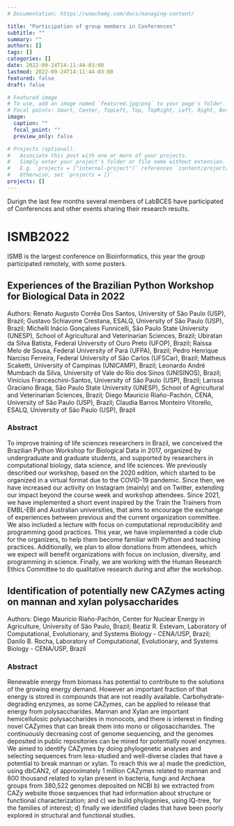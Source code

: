 ```yaml
---
# Documentation: https://wowchemy.com/docs/managing-content/

title: "Participation of group members in Conferences"
subtitle: ""
summary: ""
authors: []
tags: []
categories: []
date: 2022-09-24T14:11:44-03:00
lastmod: 2022-09-24T14:11:44-03:00
featured: false
draft: false

# Featured image
# To use, add an image named `featured.jpg/png` to your page's folder.
# Focal points: Smart, Center, TopLeft, Top, TopRight, Left, Right, BottomLeft, Bottom, BottomRight.
image:
  caption: ""
  focal_point: ""
  preview_only: false

# Projects (optional).
#   Associate this post with one or more of your projects.
#   Simply enter your project's folder or file name without extension.
#   E.g. `projects = ["internal-project"]` references `content/project/deep-learning/index.md`.
#   Otherwise, set `projects = []`.
projects: []
---
```


Durign the last few months several members of LabBCES have participated of Conferences and other events sharing their research results.

# ISMB2022
ISMB is the largest conference on Bioinformatics, this year the group participated remotely, with some posters.

## Experiences of the Brazilian Python Workshop for Biological Data in 2022

Authors: Renato Augusto Corrêa Dos Santos, University of São Paulo (USP), Brazil; Gustavo Schiavone Crestana, ESALQ, University of São Paulo (USP), Brazil; Michelli Inácio Gonçalves Funnicelli, São Paulo State University (UNESP), School of Agricultural and Veterinarian Sciences, Brazil; Ubiratan da Silva Batista, Federal University of Ouro Preto (UFOP), Brazil; Raissa Melo de Sousa, Federal University of Pará (UFPA), Brazil; Pedro Henrique Narciso Ferreira, Federal University of São Carlos (UFSCar), Brazil; 
Matheus Scaketti, University of Campinas (UNICAMP), Brazil; Leonardo André Mumbach da Silva, University of Vale do Rio dos Sinos (UNISINOS), Brazil; Vinícius Franceschini-Santos, University of São Paulo (USP), Brazil; Larissa Graciano Braga, São Paulo State University (UNESP), School of Agricultural and Veterinarian Sciences, Brazil; Diego Mauricio Riaño-Pachón, CENA, University of São Paulo (USP), Brazil; Claudia Barros Monteiro Vitorello, ESALQ, University of São Paulo (USP), Brazil

### Abstract

To improve training of life sciences researchers in Brazil, we conceived the Brazilian Python Workshop for Biological Data in 2017, organized by undergraduate and graduate students, and supported by researchers in computational biology, data science, and life sciences. We previously described our workshop, based on the 2020 edition, which started to be organized in a virtual format due to the COVID-19 pandemic. Since then, we have increased our activity on Instagram (mainly) and on Twitter, extending our impact beyond the course week and workshop attendees. Since 2021, we have implemented a short event inspired by the Train the Trainers from EMBL-EBI and Australian universities, that aims to encourage the exchange of experiences between previous and the current organization committee. We also included a lecture with focus on computational reproducibility and programming good practices. This year, we have implemented a code club for the organizers, to help them become familiar with Python and teaching practices. Additionally, we plan to allow donations from attendees, which we expect will benefit organizations with focus on inclusion, diversity, and programming in science. Finally, we are working with the Human Research Ethics Committee to do qualitative research during and after the workshop.

## Identification of potentially new CAZymes acting on mannan and xylan polysaccharides

Authors: Diego Mauricio Riaño-Pachón, Center for Nuclear Energy in Agriculture, University of São Paulo, Brazil; Beatiz R. Estevam, Laboratory of Computational, Evolutionary, and Systems Biology - CENA/USP, Brazil; Danilo B. Rocha, Laboratory of Computational, Evolutionary, and Systems Biology - CENA/USP, Brazil

### Abstract

Renewable energy from biomass has potential to contribute to the solutions of the growing energy demand. However an important fraction of that energy is stored in compounds that are not readily available. Carbohydrate-degrading enzymes, as some CAZymes, can be applied to release that energy from polysaccharides. Mannan and Xylan are important hemicellulosic polysaccharides in monocots, and there is interest in finding novel CAZymes that can break them into mono or oligosaccharides. The continuously decreasing cost of genome sequencing, and the genomes deposited in public repositories can be mined for potentially novel enzymes. We aimed to identify CAZymes by doing phylogenetic analyses and selecting sequences from less-studied and well-diverse clades that have a potential to break mannan or xylan. To reach this we a) made the prediction, using dbCAN2, of approximately 1 million CAZymes related to mannan and 800 thousand related to xylan present in bacteria, fungi and Archaea groups from 380,522 genomes deposited on NCBI b) we extracted from CAZy website those sequences that had information about structure or functional characterization; and c) we build phylogenies, using IQ-tree, for the families of interest; d) finally we identified clades that have been poorly explored in structural and functional studies.